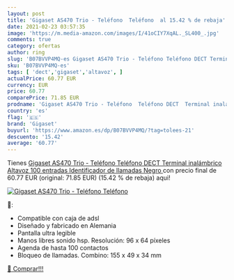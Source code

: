 ```yaml
---
layout: post
title: 'Gigaset AS470 Trio - Teléfono  Teléfono  al 15.42 % de rebaja'
date: 2021-02-23 03:57:35
image: 'https://m.media-amazon.com/images/I/41oCIY7XqAL._SL400_.jpg'
comments: true
category: ofertas
author: ring
slug: 'B07BVVP4MQ-es Gigaset AS470 Trio - Teléfono Teléfono DECT Terminal...'
sku: 'B07BVVP4MQ-es'
tags: [ 'dect','gigaset','altavoz', ]
actualPrice: 60.77 EUR
currency: EUR
price: 60.77
comparePrice: 71.85 EUR
prodname: 'Gigaset AS470 Trio - Teléfono  Teléfono DECT  Terminal inalámbrico  Altavoz  100 entradas  Identificador de llamadas  Negro '
country: 'es'
flag: '🇪🇸'
brand: 'Gigaset'
buyurl: 'https://www.amazon.es/dp/B07BVVP4MQ/?tag=tolees-21'
descuento: '15.42'
average: '60.77'
---
```


Tienes [Gigaset AS470 Trio - Teléfono  Teléfono DECT  Terminal inalámbrico  Altavoz  100 entradas  Identificador de llamadas  Negro ](https://www.amazon.es/dp/B07BVVP4MQ/?tag=tolees-21) con precio final de  60.77 EUR (original: 71.85 EUR) (15.42 %  de rebaja) aqui!

[![Gigaset AS470 Trio - Teléfono  Teléfono ](https://m.media-amazon.com/images/I/41oCIY7XqAL._SL400_.jpg)](https://www.amazon.es/dp/B07BVVP4MQ/?tag=tolees-21)

🔎:

- Compatible con caja de adsl
- Diseñado y fabricado en Alemania
- Pantalla ultra legible
- Manos libres sonido hsp. Resolución: 96 x 64 píxeles
- Agenda de hasta 100 contactos
- Bloqueo de llamadas. Combino: 155 x 49 x 34 mm

[🛒 Comprar!!!](https://www.amazon.es/dp/B07BVVP4MQ/?tag=tolees-21)
